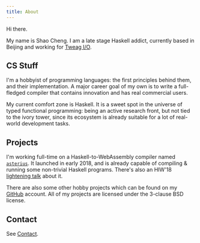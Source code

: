 ```yaml
---
title: About
---
```


Hi there.

My name is Shao Cheng. I am a late stage Haskell addict, currently based in Beijing and working for [Tweag I/O](https://tweag.io).

## CS Stuff

I'm a hobbyist of programming languages: the first principles behind them, and their implementation. A major career goal of my own is to write a full-fledged compiler that contains innovation and has real commercial users.

My current comfort zone is Haskell. It is a sweet spot in the universe of typed functional programming: being an active research front, but not tied to the ivory tower, since its ecosystem is already suitable for a lot of real-world development tasks.

## Projects

I'm working full-time on a Haskell-to-WebAssembly compiler named [`asterius`](https://github.com/tweag/asterius). It launched in early 2018, and is already capable of compiling & running some non-trivial Haskell programs. There's also an HIW'18 [lightening talk](https://icfp18.sigplan.org/event/hiw-2018-papers-asterius-bringing-haskell-to-webassembly) about it.

There are also some other hobby projects which can be found on my [GitHub](https://github.com/TerrorJack) account. All of my projects are licensed under the 3-clause BSD license.

## Contact

See [Contact](contact.html).

